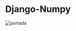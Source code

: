 # Django-Numpy

![portada](https://github.com/IBM-SkillBuild/Django-Numpy/assets/136986725/f9dd54ae-2810-4dec-bb33-f82501466774)
